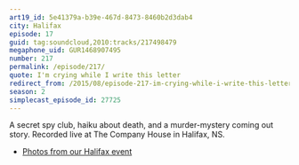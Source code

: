 ```yaml
---
art19_id: 5e41379a-b39e-467d-8473-8460b2d3dab4
city: Halifax
episode: 17
guid: tag:soundcloud,2010:tracks/217498479
megaphone_uid: GUR1468907495
number: 217
permalink: /episode/217/
quote: I'm crying while I write this letter
redirect_from: /2015/08/episode-217-im-crying-while-i-write-this-letter-halifax/
season: 2
simplecast_episode_id: 27725
---
```


A secret spy club, haiku about death, and a murder-mystery coming out story. Recorded live at The Company House in Halifax, NS.

* [Photos from our Halifax event](https://goo.gl/I8V505)